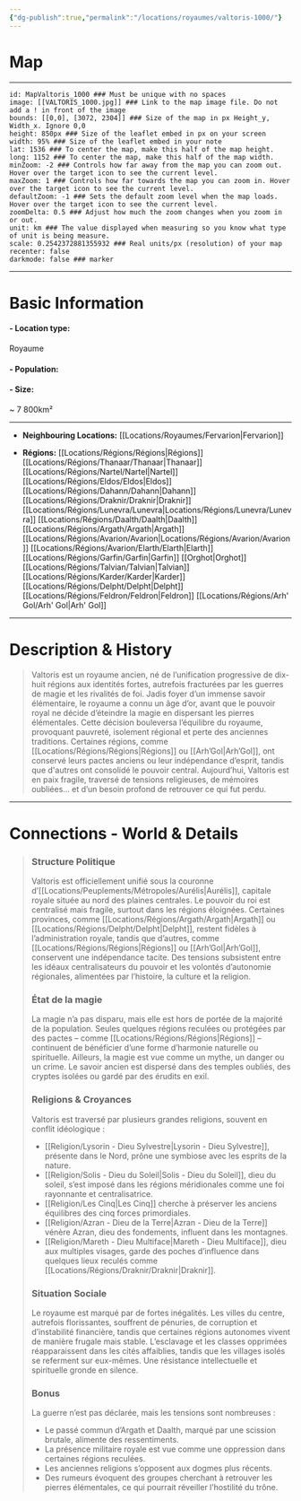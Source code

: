 ```yaml
---
{"dg-publish":true,"permalink":"/locations/royaumes/valtoris-1000/"}
---
```


# **Map**
---

```leaflet  
id: MapValtoris_1000 ### Must be unique with no spaces  
image: [[VALTORIS_1000.jpg]] ### Link to the map image file. Do not add a ! in front of the image  
bounds: [[0,0], [3072, 2304]] ### Size of the map in px Height_y, Width_x. Ignore 0,0  
height: 850px ### Size of the leaflet embed in px on your screen  
width: 95% ### Size of the leaflet embed in your note  
lat: 1536 ### To center the map, make this half of the map height.  
long: 1152 ### To center the map, make this half of the map width.  
minZoom: -2 ### Controls how far away from the map you can zoom out. Hover over the target icon to see the current level.  
maxZoom: 1 ### Controls how far towards the map you can zoom in. Hover over the target icon to see the current level.  
defaultZoom: -1 ### Sets the default zoom level when the map loads. Hover over the target icon to see the current level.  
zoomDelta: 0.5 ### Adjust how much the zoom changes when you zoom in or out.  
unit: km ### The value displayed when measuring so you know what type of unit is being measure.  
scale: 0.2542372881355932 ### Real units/px (resolution) of your map  
recenter: false  
darkmode: false ### marker
```

---
# Basic Information

#### - Location type:
Royaume
#### - Population:

#### - Size:
~ 7 800km²

---
- **Neighbouring Locations:**
[[Locations/Royaumes/Fervarion\|Fervarion]]

- **Régions:**
[[Locations/Régions/Régions\|Régions]]
[[Locations/Régions/Thanaar/Thanaar\|Thanaar]]
[[Locations/Régions/Nartel/Nartel\|Nartel]]
[[Locations/Régions/Eldos/Eldos\|Eldos]]
[[Locations/Régions/Dahann/Dahann\|Dahann]]
[[Locations/Régions/Draknir/Draknir\|Draknir]]
[[Locations/Régions/Lunevra/Lunevra\|Locations/Régions/Lunevra/Lunevra]]
[[Locations/Régions/Daalth/Daalth\|Daalth]]
[[Locations/Régions/Argath/Argath\|Argath]]
[[Locations/Régions/Avarion/Avarion\|Locations/Régions/Avarion/Avarion]]
[[Locations/Régions/Avarion/Elarth/Elarth\|Elarth]]
[[Locations/Régions/Garfin/Garfin\|Garfin]]
[[Orghot\|Orghot]]
[[Locations/Régions/Talvian/Talvian\|Talvian]]
[[Locations/Régions/Karder/Karder\|Karder]]
[[Locations/Régions/Delpht/Delpht\|Delpht]]
[[Locations/Régions/Feldron/Feldron\|Feldron]]
[[Locations/Régions/Arh' Gol/Arh' Gol\|Arh' Gol]]

---
# **Description & History**

> Valtoris est un royaume ancien, né de l’unification progressive de dix-huit régions aux identités fortes, autrefois fracturées par les guerres de magie et les rivalités de foi. Jadis foyer d’un immense savoir élémentaire, le royaume a connu un âge d’or, avant que le pouvoir royal ne décide d’éteindre la magie en dispersant les pierres élémentales. Cette décision bouleversa l’équilibre du royaume, provoquant pauvreté, isolement régional et perte des anciennes traditions. Certaines régions, comme [[Locations/Régions/Régions\|Régions]] ou [[Arh’Gol\|Arh’Gol]], ont conservé leurs pactes anciens ou leur indépendance d’esprit, tandis que d'autres ont consolidé le pouvoir central. Aujourd’hui, Valtoris est en paix fragile, traversé de tensions religieuses, de mémoires oubliées… et d’un besoin profond de retrouver ce qui fut perdu.

---
# **Connections - World & Details**

> ### Structure Politique
> Valtoris est officiellement unifié sous la couronne d’[[Locations/Peuplements/Métropoles/Aurélis\|Aurélis]], capitale royale située au nord des plaines centrales. Le pouvoir du roi est centralisé mais fragile, surtout dans les régions éloignées. Certaines provinces, comme [[Locations/Régions/Argath/Argath\|Argath]] ou [[Locations/Régions/Delpht/Delpht\|Delpht]], restent fidèles à l’administration royale, tandis que d’autres, comme [[Locations/Régions/Régions\|Régions]] ou [[Arh’Gol\|Arh’Gol]], conservent une indépendance tacite. Des tensions subsistent entre les idéaux centralisateurs du pouvoir et les volontés d’autonomie régionales, alimentées par l’histoire, la culture et la religion.
> 
> ### État de la magie
> La magie n’a pas disparu, mais elle est hors de portée de la majorité de la population. Seules quelques régions reculées ou protégées par des pactes – comme [[Locations/Régions/Régions\|Régions]] – continuent de bénéficier d’une forme d’harmonie naturelle ou spirituelle. Ailleurs, la magie est vue comme un mythe, un danger ou un crime. Le savoir ancien est dispersé dans des temples oubliés, des cryptes isolées ou gardé par des érudits en exil.
> 
> ### Religions & Croyances
> Valtoris est traversé par plusieurs grandes religions, souvent en conflit idéologique :
> - [[Religion/Lysorin - Dieu Sylvestre\|Lysorin - Dieu Sylvestre]], présente dans le Nord, prône une symbiose avec les esprits de la nature.
> - [[Religion/Solis - Dieu du Soleil\|Solis - Dieu du Soleil]], dieu du soleil, s’est imposé dans les régions méridionales comme une foi rayonnante et centralisatrice.
> - [[Religion/Les Cinq\|Les Cinq]] cherche à préserver les anciens équilibres des cinq forces primordiales.
> - [[Religion/Azran - Dieu de la Terre\|Azran - Dieu de la Terre]] vénère Azran, dieu des fondements, influent dans les montagnes.
> - [[Religion/Mareth - Dieu Multiface\|Mareth - Dieu Multiface]], dieu aux multiples visages, garde des poches d’influence dans quelques lieux reculés comme [[Locations/Régions/Draknir/Draknir\|Draknir]].
> 
> ### Situation Sociale
> Le royaume est marqué par de fortes inégalités. Les villes du centre, autrefois florissantes, souffrent de pénuries, de corruption et d’instabilité financière, tandis que certaines régions autonomes vivent de manière frugale mais stable. L’esclavage et les classes opprimées réapparaissent dans les cités affaiblies, tandis que les villages isolés se referment sur eux-mêmes. Une résistance intellectuelle et spirituelle gronde en silence.
> 
> ### Bonus
> La guerre n’est pas déclarée, mais les tensions sont nombreuses :
> - Le passé commun d’Argath et Daalth, marqué par une scission brutale, alimente des ressentiments.
> - La présence militaire royale est vue comme une oppression dans certaines régions reculées.
> - Les anciennes religions s’opposent aux dogmes plus récents.
> - Des rumeurs évoquent des groupes cherchant à retrouver les pierres élémentales, ce qui pourrait réveiller l’hostilité du trône.
